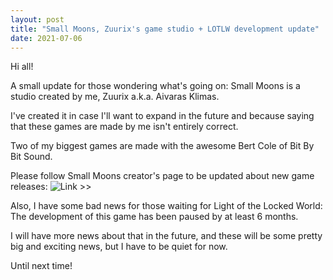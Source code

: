 ```yaml
---
layout: post
title: "Small Moons, Zuurix's game studio + LOTLW development update"
date: 2021-07-06
---
```


Hi all!

A small update for those wondering what's going on: Small Moons is a studio created by me, Zuurix a.k.a. Aivaras Klimas.

I've created it in case I'll want to expand in the future and because saying that these games are made by me isn't entirely correct.

Two of my biggest games are made with the awesome Bert Cole of Bit By Bit Sound.

Please follow Small Moons creator's page to be updated about new game releases:
![Link >>](https://store.steampowered.com/developer/smallmoons/)

Also, I have some bad news for those waiting for Light of the Locked World: The development of this game has been paused by at least 6 months.

I will have more news about that in the future, and these will be some pretty big and exciting news, but I have to be quiet for now.

Until next time!
